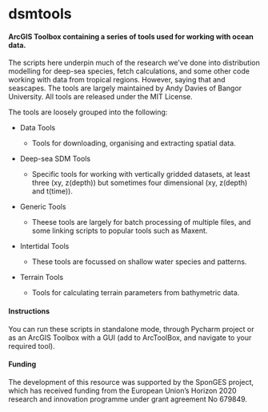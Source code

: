 # dsmtools
#### ArcGIS Toolbox containing a series of tools used for working with ocean data.

The scripts here underpin much of the research we've done into distribution modelling for deep-sea species, fetch calculations, and some other code working with data from tropical regions. However, saying that and seascapes. The tools are largely maintained by Andy Davies of Bangor University. All tools are released under the MIT License.

The tools are loosely grouped into the following:

* Data Tools
  * Tools for downloading, organising and extracting spatial data.

* Deep-sea SDM Tools
  * Specific tools for working with vertically gridded datasets, at least three (xy, z(depth)) but sometimes four dimensional (xy, z(depth) and t(time)).

* Generic Tools
  * Theese tools are largely for batch processing of multiple files, and some linking scripts to popular tools such as Maxent.

* Intertidal Tools
  * These tools are focussed on shallow water species and patterns.

* Terrain Tools
  * Tools for calculating terrain parameters from bathymetric data.

#### Instructions
You can run these scripts in standalone mode, through Pycharm project or as an ArcGIS Toolbox with a GUI (add to ArcToolBox, and navigate to your required tool).

#### Funding

The development of this resource was supported by the SponGES project, which has received funding from the European Union’s Horizon 2020 research and innovation programme under grant agreement No 679849.
